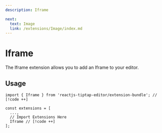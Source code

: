 ```yaml
---
description: Iframe

next:
  text: Image
  link: /extensions/Image/index.md
---
```


# Iframe

The Iframe extension allows you to add an Iframe to your editor.

## Usage

```tsx
import { Iframe } from 'reactjs-tiptap-editor/extension-bundle'; // [!code ++]

const extensions = [
  ...,
  // Import Extensions Here
  Iframe // [!code ++]
];
```
